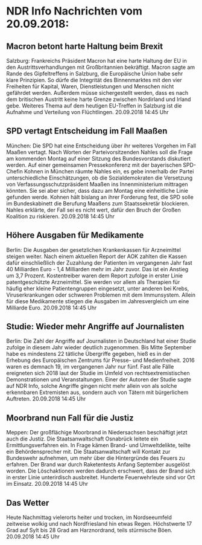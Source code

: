 # NDR Info Nachrichten vom 20.09.2018:


## Macron betont harte Haltung beim Brexit
Salzburg:	Frankreichs Präsident Macron hat eine harte Haltung der EU in den Austrittsverhandlungen mit Großbritannien bekräftigt. Macron sagte am Rande des Gipfeltreffens in Salzburg, die Europäische Union habe sehr klare Prinzipien. So dürfe die Integrität des Binnenmarktes mit den vier Freiheiten für Kapital, Waren, Dienstleistungen und Menschen nicht gefährdet werden. Außerdem müsse sichergestellt werden, dass es nach dem britischen Austritt keine harte Grenze zwischen Nordirland und Irland gebe. Weiteres Thema auf dem heutigen EU-Treffen in Salzburg ist die Aufnahme und Verteilung von Flüchtlingen. 20.09.2018 14:45 Uhr 

## SPD vertagt Entscheidung im Fall Maaßen
München: Die SPD hat eine Entscheidung über ihr weiteres Vorgehen im Fall Maaßen vertagt. Nach Worten der Parteivorsitzenden Nahles soll die Frage am kommenden Montag auf einer Sitzung des Bundesvorstands diskutiert werden. Auf einer gemeinsamen Pressekonferenz mit der bayerischen SPD-Chefin Kohnen in München räumte Nahles ein, es gebe innerhalb der Partei unterschiedliche Einschätzungen, ob die Sozialdemokraten die Versetzung von Verfassungsschutzpräsident Maaßen ins Innenministerium mittragen könnten. Sie sei aber sicher, dass dazu am Montag eine einheitliche Linie gefunden werde. Kohnen hält bislang an ihrer Forderung fest, die SPD solle im Bundeskabinett die Berufung Maaßens zum Staatssekretär blockieren. Nahles erklärte, der Fall sei es nicht wert, dafür den Bruch der Großen Koalition zu riskieren. 20.09.2018 14:45 Uhr 

## Höhere Ausgaben für Medikamente
Berlin: Die Ausgaben der gesetzlichen Krankenkassen für Arzneimittel steigen weiter. Nach einem aktuellen Report der AOK zahlten die Kassen dafür einschließlich der Zuzahlung der Patienten im vergangenen Jahr fast 40 Milliarden Euro - 1,4 Milliarden mehr im Jahr zuvor. Das ist ein Anstieg um 3,7 Prozent. Kostentreiber waren dem Report zufolge in erster Linie patentgeschützte Arzneimittel. Sie werden vor allem als Therapien für häufig eher kleine Patientengruppen eingesetzt, unter anderen bei Krebs, Viruserkrankungen oder schweren Problemen mit dem Immunsystem. Allein für diese Medikamente stiegen die Ausgaben im Jahresvergleich um eine Milliarde Euro. 20.09.2018 14:45 Uhr 

## Studie: Wieder mehr Angriffe auf Journalisten
Berlin: Die Zahl der Angriffe auf Journalisten in Deutschland hat einer Studie zufolge in diesem Jahr wieder deutlich zugenommen. Bis Mitte September habe es mindestens 22 tätliche Übergriffe gegeben, hieß es in der Erhebung des Europäischen Zentrums für Presse- und Medienfreiheit. 2016 waren es demnach 19, im vergangenen Jahr nur fünf. Fast alle Fälle ereigneten sich 2018 laut der Studie im Umfeld von rechtsextremistischen Demonstrationen und Veranstaltungen. Einer der Autoren der Studie sagte auf NDR Info, solche Angriffe gingen nicht mehr allein von als solche erkennbaren Extremisten aus, sondern auch von Tätern mit bürgerlichem Auftreten. 20.09.2018 14:45 Uhr 

## Moorbrand nun Fall für die Justiz
Meppen: Der großflächige Moorbrand in Niedersachsen beschäftigt jetzt auch die Justiz. Die Staatsanwaltschaft Osnabrück leitete ein Ermittlungsverfahren ein. In Frage kämen Brand- und Umweltdelikte, teilte ein Behördensprecher mit. Die Staatsanwaltschaft will Kontakt zur Bundeswehr aufnehmen, um mehr über die Hintergründe des Feuers zu erfahren. Der Brand war durch Raketentests Anfang September ausgelöst worden. Die Löschaktionen werden dadurch erschwert, dass der Brand sich in erster Linie unterirdisch ausbreitet. Hunderte Feuerwehrleute sind vor Ort im Einsatz. 20.09.2018 14:45 Uhr 

## Das Wetter
Heute Nachmittag vielerorts heiter und trocken, im Nordseeumfeld zeitweise wolkig und nach Nordfriesland hin etwas Regen. Höchstwerte 17 Grad auf Sylt bis 28 Grad am Harznordrand, teils stürmische Böen. 20.09.2018 14:45 Uhr 
